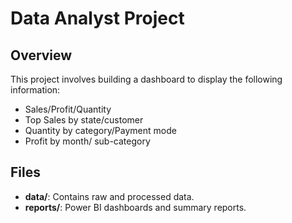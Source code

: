 # Data Analyst Project
## Overview
This project involves building a dashboard to display the following information: 
- Sales/Profit/Quantity
- Top Sales by state/customer
- Quantity by category/Payment mode
- Profit by month/ sub-category
## Files
- **data/**: Contains raw and processed data.
- **reports/**: Power BI dashboards and summary reports.
